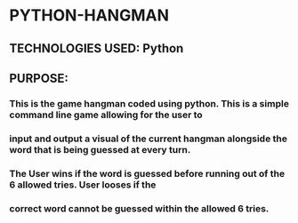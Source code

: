 # PYTHON-HANGMAN

## TECHNOLOGIES USED: Python

## PURPOSE: 
### This is the game hangman coded using python. This is a simple command line game allowing for the user to 
### input and output a visual of the current hangman alongside the word that is being guessed at every turn.
### The User wins if the word is guessed before running out of the 6 allowed tries. User looses if the
### correct word cannot be guessed within the allowed 6 tries.
